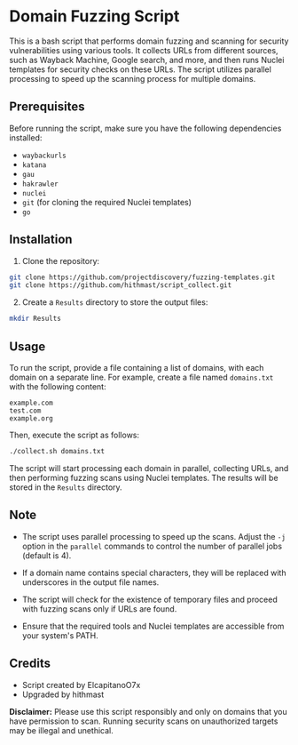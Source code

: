 # Domain Fuzzing Script

This is a bash script that performs domain fuzzing and scanning for security vulnerabilities using various tools. It collects URLs from different sources, such as Wayback Machine, Google search, and more, and then runs Nuclei templates for security checks on these URLs. The script utilizes parallel processing to speed up the scanning process for multiple domains.

## Prerequisites

Before running the script, make sure you have the following dependencies installed:

- `waybackurls`
- `katana`
- `gau`
- `hakrawler`
- `nuclei`
- `git` (for cloning the required Nuclei templates)
- `go`


## Installation

1. Clone the repository:

```bash
git clone https://github.com/projectdiscovery/fuzzing-templates.git
git clone https://github.com/hithmast/script_collect.git
```

2. Create a `Results` directory to store the output files:

```bash
mkdir Results
```

## Usage

To run the script, provide a file containing a list of domains, with each domain on a separate line. For example, create a file named `domains.txt` with the following content:

```
example.com
test.com
example.org
```

Then, execute the script as follows:

```bash
./collect.sh domains.txt
```

The script will start processing each domain in parallel, collecting URLs, and then performing fuzzing scans using Nuclei templates. The results will be stored in the `Results` directory.

## Note

- The script uses parallel processing to speed up the scans. Adjust the `-j` option in the `parallel` commands to control the number of parallel jobs (default is 4).

- If a domain name contains special characters, they will be replaced with underscores in the output file names.

- The script will check for the existence of temporary files and proceed with fuzzing scans only if URLs are found.

- Ensure that the required tools and Nuclei templates are accessible from your system's PATH.

## Credits

- Script created by ElcapitanoO7x
- Upgraded by hithmast

**Disclaimer:** Please use this script responsibly and only on domains that you have permission to scan. Running security scans on unauthorized targets may be illegal and unethical.
